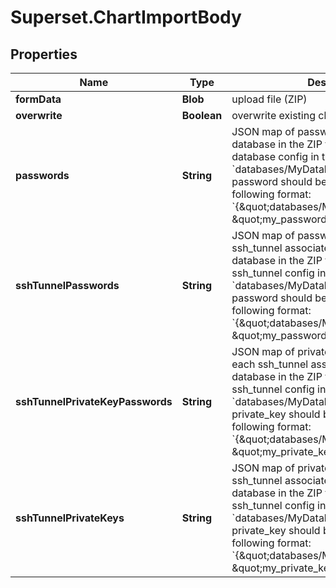 # Superset.ChartImportBody

## Properties
Name | Type | Description | Notes
------------ | ------------- | ------------- | -------------
**formData** | **Blob** | upload file (ZIP) | [optional] 
**overwrite** | **Boolean** | overwrite existing charts? | [optional] 
**passwords** | **String** | JSON map of passwords for each featured database in the ZIP file. If the ZIP includes a database config in the path &#x60;databases/MyDatabase.yaml&#x60;, the password should be provided in the following format: &#x60;{\&quot;databases/MyDatabase.yaml\&quot;: \&quot;my_password\&quot;}&#x60;. | [optional] 
**sshTunnelPasswords** | **String** | JSON map of passwords for each ssh_tunnel associated to a featured database in the ZIP file. If the ZIP includes a ssh_tunnel config in the path &#x60;databases/MyDatabase.yaml&#x60;, the password should be provided in the following format: &#x60;{\&quot;databases/MyDatabase.yaml\&quot;: \&quot;my_password\&quot;}&#x60;. | [optional] 
**sshTunnelPrivateKeyPasswords** | **String** | JSON map of private_key_passwords for each ssh_tunnel associated to a featured database in the ZIP file. If the ZIP includes a ssh_tunnel config in the path &#x60;databases/MyDatabase.yaml&#x60;, the private_key should be provided in the following format: &#x60;{\&quot;databases/MyDatabase.yaml\&quot;: \&quot;my_private_key_password\&quot;}&#x60;. | [optional] 
**sshTunnelPrivateKeys** | **String** | JSON map of private_keys for each ssh_tunnel associated to a featured database in the ZIP file. If the ZIP includes a ssh_tunnel config in the path &#x60;databases/MyDatabase.yaml&#x60;, the private_key should be provided in the following format: &#x60;{\&quot;databases/MyDatabase.yaml\&quot;: \&quot;my_private_key\&quot;}&#x60;. | [optional] 
